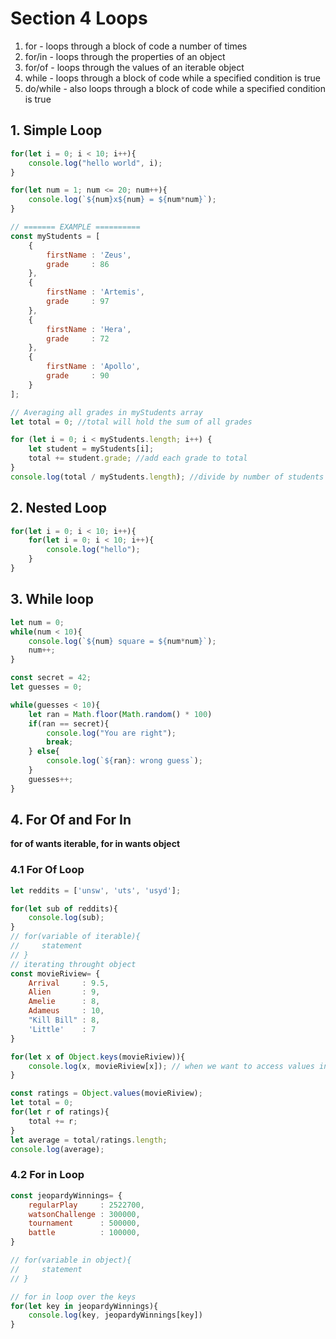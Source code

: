# Section 4 Loops
1. for - loops through a block of code a number of times
2. for/in - loops through the properties of an object
3. for/of - loops through the values of an iterable object
4. while - loops through a block of code while a specified condition is true
5. do/while - also loops through a block of code while a specified condition is true

## 1. Simple Loop
```javascript
for(let i = 0; i < 10; i++){
    console.log("hello world", i);
}

for(let num = 1; num <= 20; num++){
    console.log(`${num}x${num} = ${num*num}`);
}

// ======= EXAMPLE ==========
const myStudents = [
	{
		firstName : 'Zeus',
		grade     : 86
	},
	{
		firstName : 'Artemis',
		grade     : 97
	},
	{
		firstName : 'Hera',
		grade     : 72
	},
	{
		firstName : 'Apollo',
		grade     : 90
	}
];

// Averaging all grades in myStudents array
let total = 0; //total will hold the sum of all grades

for (let i = 0; i < myStudents.length; i++) {
	let student = myStudents[i];
	total += student.grade; //add each grade to total
}
console.log(total / myStudents.length); //divide by number of students

```

## 2. Nested Loop
```javascript
for(let i = 0; i < 10; i++){
    for(let i = 0; i < 10; i++){
        console.log("hello");
    }
}
```

## 3. While loop
```javascript
let num = 0;
while(num < 10){
    console.log(`${num} square = ${num*num}`);
    num++;
}

const secret = 42;
let guesses = 0;

while(guesses < 10){
    let ran = Math.floor(Math.random() * 100)
    if(ran == secret){
        console.log("You are right");
        break;
    } else{
        console.log(`${ran}: wrong guess`);
    }
    guesses++;
}
```

## 4. For Of and For In
**for of wants iterable, for in wants object**
### 4.1 For Of Loop
```javascript
let reddits = ['unsw', 'uts', 'usyd'];

for(let sub of reddits){
    console.log(sub);
}　
// for(variable of iterable){
//     statement
// }
// iterating throught object
const movieRiview= {
    Arrival     : 9.5,
    Alien       : 9,
    Amelie      : 8,
    Adameus     : 10,
    "Kill Bill" : 8,
    'Little'    : 7
}

for(let x of Object.keys(movieRiview)){
    console.log(x, movieRiview[x]); // when we want to access values in object we use square brackets
}

const ratings = Object.values(movieRiview);
let total = 0;
for(let r of ratings){
    total += r;
}
let average = total/ratings.length;
console.log(average);
```

### 4.2 For in Loop
```javascript
const jeopardyWinnings= {
    regularPlay     : 2522700,
    watsonChallenge : 300000,
    tournament      : 500000,
    battle          : 100000,
}

// for(variable in object){
//     statement
// }

// for in loop over the keys
for(let key in jeopardyWinnings){
    console.log(key, jeopardyWinnings[key])
}
```

